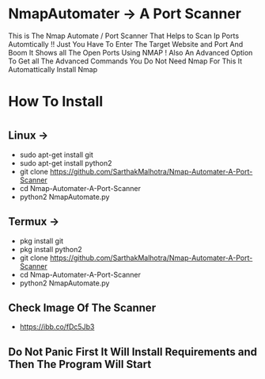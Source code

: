 # NmapAutomater -> A Port Scanner
This is The Nmap Automate / Port Scanner That Helps to Scan Ip Ports Automtically !! Just You Have To Enter The Target Website and Port And Boom It Shows all The Open 
Ports Using NMAP ! Also An Advanced Option To Get all The Advanced Commands You Do Not Need Nmap For This It Automattically Install Nmap 
# How To Install
#
## Linux ->
* sudo apt-get install git 
* sudo apt-get install python2
* git clone https://github.com/SarthakMalhotra/Nmap-Automater-A-Port-Scanner
* cd Nmap-Automater-A-Port-Scanner
* python2 NmapAutomate.py

## Termux ->
* pkg install git 
* pkg install python2
* git clone https://github.com/SarthakMalhotra/Nmap-Automater-A-Port-Scanner
* cd Nmap-Automater-A-Port-Scanner
* python2 NmapAutomate.py

## Check Image Of The Scanner

* https://ibb.co/fDc5Jb3

## Do Not Panic First It Will Install Requirements and Then The Program Will Start
